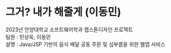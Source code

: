 # 그거? 내가 해줄게 (이동민)
2023년 안양대학교 소프트웨어학과 캡스톤디자인 프로젝트 <br/>
팀원 : 민상욱, 이동민 <br/>
설명 : Java/JSP 기반의 음식 배달 공동 주문 및 심부름을 위한 웹앱 서비스
